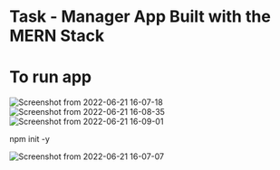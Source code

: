 # Task - Manager App Built with the MERN Stack

# To run app
![Screenshot from 2022-06-21 16-07-18](https://user-images.githubusercontent.com/53136855/174834182-a5b4ec1f-6387-449b-96d9-29482af75ce8.png)
![Screenshot from 2022-06-21 16-08-35](https://user-images.githubusercontent.com/53136855/174834187-645d0bfd-1362-46d1-a72a-3a8c03a47372.png)
![Screenshot from 2022-06-21 16-09-01](https://user-images.githubusercontent.com/53136855/174834188-e63a367b-ab19-4976-ba4e-e73425aa1942.png)

  npm init -y

![Screenshot from 2022-06-21 16-07-07](https://user-images.githubusercontent.com/53136855/174834172-43984f1d-e2c6-4054-b125-6d4278030b93.png)
